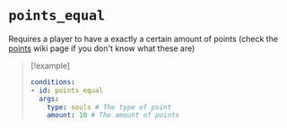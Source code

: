 # `points_equal`

Requires a player to have a exactly a certain amount of points (check the [points](https://plugins.auxilor.io/effects/points) wiki page if you don't know what these are)

> [!example]
> ```yaml
> conditions:
> - id: points_equal
>   args:
>     type: souls # The type of point
>     amount: 10 # The amount of points
> ```
